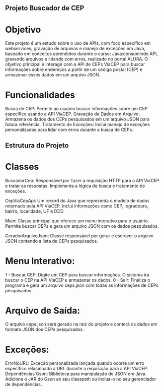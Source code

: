 ## Projeto Buscador de CEP
# Objetivo
Este projeto é um estudo sobre o uso de APIs, com foco específico em webservices; gravação de arquivos e manejo de exceções em Java, baseado em conceitos aprendidos durante o curso: Java:consumindo API, gravando arquivos e lidando com erros, realizado no portal ALURA. O objetivo principal é interagir com a API de CEPs ViaCEP para buscar informações sobre endereços a partir de um código postal (CEP) e armazenar esses dados em um arquivo JSON.

# Funcionalidades
Busca de CEP: Permite ao usuário buscar informações sobre um CEP específico usando a API ViaCEP.
Gravação de Dados em Arquivo: Armazena os dados dos CEPs pesquisados em um arquivo JSON para futura referência.
Tratamento de Exceções: Inclui manejo de exceções personalizadas para lidar com erros durante a busca de CEPs.
## Estrutura do Projeto
# Classes

BuscadorCep: Responsável por fazer a requisição HTTP para a API ViaCEP e tratar as respostas. Implementa a lógica de busca e tratamento de exceções.

CepViaCepApi: Um record do Java que representa o modelo de dados retornado pela API ViaCEP. Inclui informações como CEP, logradouro, bairro, localidade, UF e DDD.

Main: Classe principal que oferece um menu interativo para o usuário. Permite buscar CEPs e gera um arquivo JSON com os dados pesquisados.

GeradorArquivoJson: Classe responsável por gerar e escrever o arquivo JSON contendo a lista de CEPs pesquisados.


# Menu Interativo:

1 - Buscar CEP: Digite um CEP para buscar informações. O sistema irá buscar o CEP na API ViaCEP e armazenar os dados.
0 - Sair: Finaliza o programa e gera um arquivo ceps.json com todas as informações de CEPs pesquisados.

# Arquivo de Saída:

O arquivo ceps.json será gerado na raiz do projeto e conterá os dados em formato JSON dos CEPs pesquisados. 

# Exceções:

ErroNoURL: Exceção personalizada lançada quando ocorre um erro específico relacionado à URL durante a requisição para a API ViaCEP.
Dependências
Gson: Biblioteca para manipulação de JSON em Java. Adicione o JAR do Gson ao seu classpath ou inclua-o no seu gerenciador de dependências.
